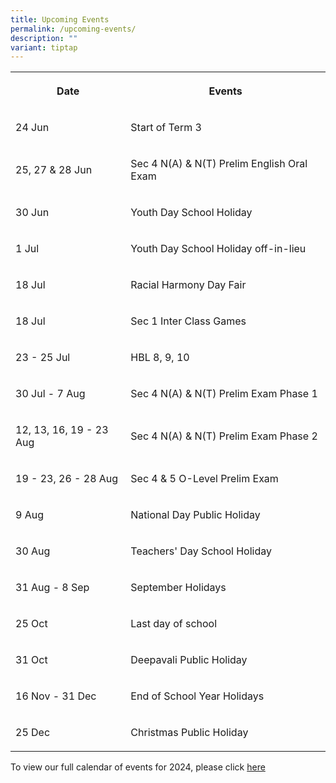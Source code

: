 ```yaml
---
title: Upcoming Events
permalink: /upcoming-events/
description: ""
variant: tiptap
---
```

<table style="minWidth: 50px">
<colgroup>
<col>
<col>
</colgroup>
<tbody>
<tr>
<th rowspan="1" colspan="1">
<p>Date</p>
</th>
<th rowspan="1" colspan="1">
<p>Events</p>
</th>
</tr>
<tr>
<td rowspan="1" colspan="1">
<p>24 Jun</p>
</td>
<td rowspan="1" colspan="1">
<p>Start of Term 3</p>
</td>
</tr>
<tr>
<td rowspan="1" colspan="1">
<p>25, 27 &amp; 28 Jun</p>
</td>
<td rowspan="1" colspan="1">
<p>Sec 4 N(A) &amp; N(T) Prelim English Oral Exam</p>
</td>
</tr>
<tr>
<td rowspan="1" colspan="1">
<p>30 Jun</p>
</td>
<td rowspan="1" colspan="1">
<p>Youth Day School Holiday</p>
</td>
</tr>
<tr>
<td rowspan="1" colspan="1">
<p>1 Jul</p>
</td>
<td rowspan="1" colspan="1">
<p>Youth Day School Holiday off-in-lieu</p>
</td>
</tr>
<tr>
<td rowspan="1" colspan="1">
<p>18 Jul</p>
</td>
<td rowspan="1" colspan="1">
<p>Racial Harmony Day Fair</p>
</td>
</tr>
<tr>
<td rowspan="1" colspan="1">
<p>18 Jul</p>
</td>
<td rowspan="1" colspan="1">
<p>Sec 1 Inter Class Games</p>
</td>
</tr>
<tr>
<td rowspan="1" colspan="1">
<p>23 - 25 Jul</p>
</td>
<td rowspan="1" colspan="1">
<p>HBL 8, 9, 10</p>
</td>
</tr>
<tr>
<td rowspan="1" colspan="1">
<p>30 Jul - 7 Aug</p>
</td>
<td rowspan="1" colspan="1">
<p>Sec 4 N(A) &amp; N(T) Prelim Exam Phase 1</p>
</td>
</tr>
<tr>
<td rowspan="1" colspan="1">
<p>12, 13, 16, 19 - 23 Aug</p>
</td>
<td rowspan="1" colspan="1">
<p>Sec 4 N(A) &amp; N(T) Prelim Exam Phase 2</p>
</td>
</tr>
<tr>
<td rowspan="1" colspan="1">
<p>19 - 23, 26 - 28 Aug</p>
</td>
<td rowspan="1" colspan="1">
<p>Sec 4 &amp; 5 O-Level Prelim Exam</p>
</td>
</tr>
<tr>
<td rowspan="1" colspan="1">
<p>9 Aug</p>
</td>
<td rowspan="1" colspan="1">
<p>National Day Public Holiday</p>
</td>
</tr>
<tr>
<td rowspan="1" colspan="1">
<p>30 Aug</p>
</td>
<td rowspan="1" colspan="1">
<p>Teachers' Day School Holiday</p>
</td>
</tr>
<tr>
<td rowspan="1" colspan="1">
<p>31 Aug - 8 Sep</p>
</td>
<td rowspan="1" colspan="1">
<p>September Holidays</p>
</td>
</tr>
<tr>
<td rowspan="1" colspan="1">
<p>25 Oct</p>
</td>
<td rowspan="1" colspan="1">
<p>Last day of school</p>
</td>
</tr>
<tr>
<td rowspan="1" colspan="1">
<p>31 Oct</p>
</td>
<td rowspan="1" colspan="1">
<p>Deepavali Public Holiday</p>
</td>
</tr>
<tr>
<td rowspan="1" colspan="1">
<p>16 Nov - 31 Dec</p>
</td>
<td rowspan="1" colspan="1">
<p>End of School Year Holidays</p>
</td>
</tr>
<tr>
<td rowspan="1" colspan="1">
<p>25 Dec</p>
</td>
<td rowspan="1" colspan="1">
<p>Christmas Public Holiday</p>
</td>
</tr>
</tbody>
</table>
<p>To view our full calendar of events for 2024, please click <a href="/about-us/our-calendar-of-events" rel="noopener noreferrer nofollow" target="_blank">here</a>
</p>